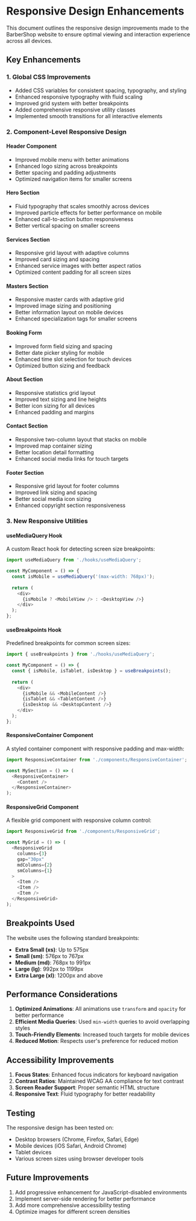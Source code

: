 # Responsive Design Enhancements

This document outlines the responsive design improvements made to the BarberShop website to ensure optimal viewing and interaction experience across all devices.

## Key Enhancements

### 1. Global CSS Improvements
- Added CSS variables for consistent spacing, typography, and styling
- Enhanced responsive typography with fluid scaling
- Improved grid system with better breakpoints
- Added comprehensive responsive utility classes
- Implemented smooth transitions for all interactive elements

### 2. Component-Level Responsive Design

#### Header Component
- Improved mobile menu with better animations
- Enhanced logo sizing across breakpoints
- Better spacing and padding adjustments
- Optimized navigation items for smaller screens

#### Hero Section
- Fluid typography that scales smoothly across devices
- Improved particle effects for better performance on mobile
- Enhanced call-to-action button responsiveness
- Better vertical spacing on smaller screens

#### Services Section
- Responsive grid layout with adaptive columns
- Improved card sizing and spacing
- Enhanced service images with better aspect ratios
- Optimized content padding for all screen sizes

#### Masters Section
- Responsive master cards with adaptive grid
- Improved image sizing and positioning
- Better information layout on mobile devices
- Enhanced specialization tags for smaller screens

#### Booking Form
- Improved form field sizing and spacing
- Better date picker styling for mobile
- Enhanced time slot selection for touch devices
- Optimized button sizing and feedback

#### About Section
- Responsive statistics grid layout
- Improved text sizing and line heights
- Better icon sizing for all devices
- Enhanced padding and margins

#### Contact Section
- Responsive two-column layout that stacks on mobile
- Improved map container sizing
- Better location detail formatting
- Enhanced social media links for touch targets

#### Footer Section
- Responsive grid layout for footer columns
- Improved link sizing and spacing
- Better social media icon sizing
- Enhanced copyright section responsiveness

### 3. New Responsive Utilities

#### useMediaQuery Hook
A custom React hook for detecting screen size breakpoints:
```javascript
import useMediaQuery from './hooks/useMediaQuery';

const MyComponent = () => {
  const isMobile = useMediaQuery('(max-width: 768px)');
  
  return (
    <div>
      {isMobile ? <MobileView /> : <DesktopView />}
    </div>
  );
};
```

#### useBreakpoints Hook
Predefined breakpoints for common screen sizes:
```javascript
import { useBreakpoints } from './hooks/useMediaQuery';

const MyComponent = () => {
  const { isMobile, isTablet, isDesktop } = useBreakpoints();
  
  return (
    <div>
      {isMobile && <MobileContent />}
      {isTablet && <TabletContent />}
      {isDesktop && <DesktopContent />}
    </div>
  );
};
```

#### ResponsiveContainer Component
A styled container component with responsive padding and max-width:
```javascript
import ResponsiveContainer from './components/ResponsiveContainer';

const MySection = () => (
  <ResponsiveContainer>
    <Content />
  </ResponsiveContainer>
);
```

#### ResponsiveGrid Component
A flexible grid component with responsive column control:
```javascript
import ResponsiveGrid from './components/ResponsiveGrid';

const MyGrid = () => (
  <ResponsiveGrid 
    columns={3} 
    gap="30px"
    mdColumns={2}
    smColumns={1}
  >
    <Item />
    <Item />
    <Item />
  </ResponsiveGrid>
);
```

## Breakpoints Used

The website uses the following standard breakpoints:

- **Extra Small (xs)**: Up to 575px
- **Small (sm)**: 576px to 767px
- **Medium (md)**: 768px to 991px
- **Large (lg)**: 992px to 1199px
- **Extra Large (xl)**: 1200px and above

## Performance Considerations

1. **Optimized Animations**: All animations use `transform` and `opacity` for better performance
2. **Efficient Media Queries**: Used `min-width` queries to avoid overlapping styles
3. **Touch-Friendly Elements**: Increased touch targets for mobile devices
4. **Reduced Motion**: Respects user's preference for reduced motion

## Accessibility Improvements

1. **Focus States**: Enhanced focus indicators for keyboard navigation
2. **Contrast Ratios**: Maintained WCAG AA compliance for text contrast
3. **Screen Reader Support**: Proper semantic HTML structure
4. **Responsive Text**: Fluid typography for better readability

## Testing

The responsive design has been tested on:
- Desktop browsers (Chrome, Firefox, Safari, Edge)
- Mobile devices (iOS Safari, Android Chrome)
- Tablet devices
- Various screen sizes using browser developer tools

## Future Improvements

1. Add progressive enhancement for JavaScript-disabled environments
2. Implement server-side rendering for better performance
3. Add more comprehensive accessibility testing
4. Optimize images for different screen densities
